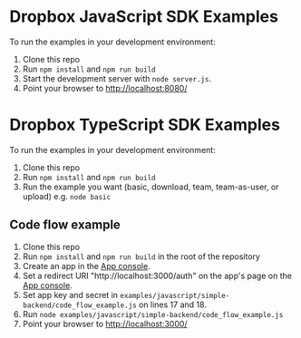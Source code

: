 # Dropbox JavaScript SDK Examples

To run the examples in your development environment:

1. Clone this repo
2. Run `npm install` and `npm run build`
3. Start the development server with `node server.js`.
4. Point your browser to <http://localhost:8080/>

# Dropbox TypeScript SDK Examples

To run the examples in your development environment:

1. Clone this repo
2. Run `npm install` and `npm run build`
3. Run the example you want (basic, download, team, team-as-user, or upload)
   e.g. `node basic`

## Code flow example

1. Clone this repo
2. Run `npm install` and `npm run build` in the root of the repository
3. Create an app in the [App console](https://www.dropbox.com/developers/apps).
4. Set a redirect URI "http://localhost:3000/auth" on the app's page on the [App console](https://www.dropbox.com/developers/apps).
5. Set app key and secret in `examples/javascript/simple-backend/code_flow_example.js` on lines 17 and 18.
6. Run `node examples/javascript/simple-backend/code_flow_example.js`
7. Point your browser to <http://localhost:3000/>
